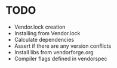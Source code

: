 # TODO

* Vendor.lock creation
* Installing from Vendor.lock
* Calculate dependencies
* Assert if there are any version conflicts
* Install libs from vendorforge.org
* Compiler flags defined in vendorspec
